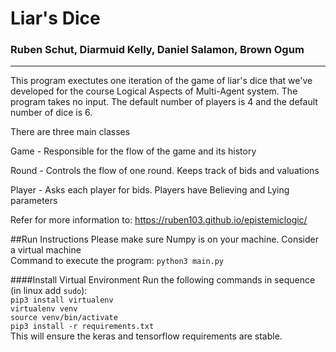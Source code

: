 # Liar's Dice
### Ruben Schut, Diarmuid Kelly, Daniel Salamon, Brown Ogum

-----
This program exectutes one iteration of the game of liar's dice that we've developed for the course Logical
Aspects of Multi-Agent system. The program takes no input. The default number of players is 4 and the default number of dice is 6.

There are three main classes

Game - Responsible for the flow of the game and its history

Round - Controls the flow of one round. Keeps track of bids and valuations

Player - Asks each player for bids. Players have Believing and Lying parameters

Refer for more information to: https://ruben103.github.io/epistemiclogic/
 

##Run Instructions
Please make sure Numpy is on your machine. Consider a virtual machine
<br/>Command to execute the program: ```python3 main.py```

####Install Virtual Environment
Run the following commands in sequence (in linux add ```sudo```):
<br/>```pip3 install virtualenv```
<br/>```virtualenv venv```
<br/>```source venv/bin/activate```
<br/>```pip3 install -r requirements.txt```
<br/> This will ensure the keras and tensorflow requirements are stable.

